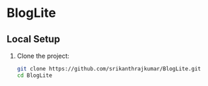 # BlogLite

## Local Setup

1. Clone the project:

   ```sh
   git clone https://github.com/srikanthrajkumar/BlogLite.git
   cd BlogLite

 
 
